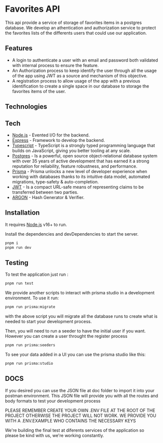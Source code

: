 # Favorites API

This api provide a service of storage of favorites items in a postgres database. We develop an athentication and authorization service to protect the favorites lists of the differents users that could use our application.

## Features

- A login to authenticate a user with an email and password both validated with internal process to ensure the feature.
- An Authorization process to keep identify the user through all the usage of the app using JWT as a source and mechanism of this objective.
- A registration process to allow usage of the app with a previous identification to create a single space in our database to storage the favorites items of the user.

## Technologies

## Tech

- [Node.js](https://nodejs.org/en/) - Evented I/O for the backend.
- [Express](https://expressjs.com/es/) - Framework to develop the backend.
- [Typescript](https://www.typescriptlang.org/) - TypeScript is a strongly typed programming language that builds on JavaScript, giving you better tooling at any scale.
- [Postgres](https://www.postgresql.org/) - Is a powerful, open source object-relational database system with over 35 years of active development that has earned it a strong reputation for reliability, feature robustness, and performance.
- [Prisma](https://www.prisma.io/) - Prisma unlocks a new level of developer experience when working with databases thanks to its intuitive data model, automated migrations, type-safety & auto-completion.
- [JWT](https://jwt.io/) - Is a compact URL-safe means of representing claims to be transferred between two parties.
- [ARGON](https://argon2.online/) - Hash Generator & Verifier.

## Installation

It requires [Node.js](https://nodejs.org/) v16+ to run.

Install the dependencies and devDependencies to start the server.

```sh
pnpm i
pnpm run dev
```

## Testing

To test the application just run :

```sh
pnpm run test
```

We provide another scripts to interact with prisma studio in a development environment. To use it run:

```sh
pnpm run prisma:migrate
```

with the above script you will migrate all the database runs to create what is needed to start your development process.

Then, you will need to run a seeder to have the initial user if you want. However you can create a user throught the register process

```sh
pnpm run prisma:seeders
```

To see your data added in a UI you can use the prisma studio like this:

```sh
pnpm run prisma:studio
```

## DOCS

If you desired you can use the JSON file at doc folder to import it into your postman environment. This JSON file will provide you with all the routes and body formats to test your development process

PLEASE REMEMBER CREATE YOUR OWN .ENV FILE AT THE ROOT OF THE PROJECT OTHERWISE THE PROJECT WILL NOT WORK. WE PROVIDE YOU WITH A .ENV.EXAMPLE WHO CONTAINS THE NECESSARY KEYS

We're building the final test at diferents services of the application so please be kind with us, we're working constantly.
